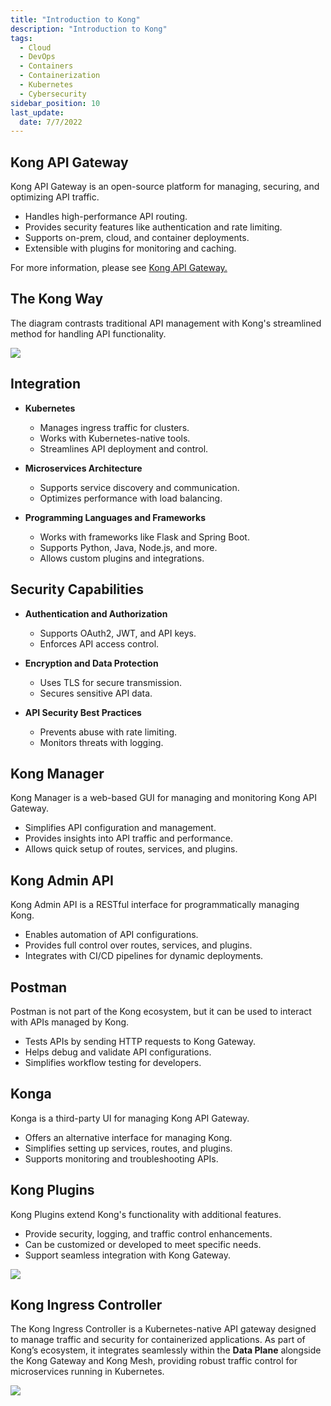 ```yaml
---
title: "Introduction to Kong"
description: "Introduction to Kong"
tags: 
  - Cloud
  - DevOps
  - Containers
  - Containerization
  - Kubernetes
  - Cybersecurity
sidebar_position: 10
last_update:
  date: 7/7/2022
---
```



## Kong API Gateway  

Kong API Gateway is an open-source platform for managing, securing, and optimizing API traffic.  

- Handles high-performance API routing.  
- Provides security features like authentication and rate limiting.  
- Supports on-prem, cloud, and container deployments.  
- Extensible with plugins for monitoring and caching.  

For more information, please see [Kong API Gateway.](https://konghq.com/)

## The Kong Way 

The diagram contrasts traditional API management with Kong's streamlined method for handling API functionality.  

<div class='img-center'>

![](/img/docs/11172024-the-kong-way-2.png)

</div>

<!-- 
- **The Redundant Old Way**
    - Duplicates common functionality across services.  
    - Monolithic systems are hard to maintain.  
    - Scaling impacts other services.  
    - Productivity is constrained.  

- **The Kong Way**
    - Centralizes common functionality.  
    - Enables scalable, distributed architectures.  
    - Expands easily from a single control point.  
    - Lets developers focus on products while Kong handles APIs.  -->


## Integration 

- **Kubernetes**  
    - Manages ingress traffic for clusters.  
    - Works with Kubernetes-native tools.  
    - Streamlines API deployment and control.  

- **Microservices Architecture**  
    - Supports service discovery and communication.  
    - Optimizes performance with load balancing.  

- **Programming Languages and Frameworks**  
    - Works with frameworks like Flask and Spring Boot.  
    - Supports Python, Java, Node.js, and more.  
    - Allows custom plugins and integrations.  

## Security Capabilities  

- **Authentication and Authorization**  
    - Supports OAuth2, JWT, and API keys.  
    - Enforces API access control.  

- **Encryption and Data Protection**  
    - Uses TLS for secure transmission.  
    - Secures sensitive API data.  

- **API Security Best Practices**  
    - Prevents abuse with rate limiting.  
    - Monitors threats with logging.  

## Kong Manager 

Kong Manager is a web-based GUI for managing and monitoring Kong API Gateway.  

- Simplifies API configuration and management.  
- Provides insights into API traffic and performance.  
- Allows quick setup of routes, services, and plugins.  


## Kong Admin API 

Kong Admin API is a RESTful interface for programmatically managing Kong.  

- Enables automation of API configurations.  
- Provides full control over routes, services, and plugins.  
- Integrates with CI/CD pipelines for dynamic deployments.  


## Postman 

Postman is not part of the Kong ecosystem, but it can be used to interact with APIs managed by Kong.  

- Tests APIs by sending HTTP requests to Kong Gateway.  
- Helps debug and validate API configurations.  
- Simplifies workflow testing for developers. 

## Konga

Konga is a third-party UI for managing Kong API Gateway.  

- Offers an alternative interface for managing Kong.  
- Simplifies setting up services, routes, and plugins.  
- Supports monitoring and troubleshooting APIs. 

## Kong Plugins 

Kong Plugins extend Kong's functionality with additional features.  

- Provide security, logging, and traffic control enhancements.  
- Can be customized or developed to meet specific needs.  
- Support seamless integration with Kong Gateway.  

<div class='img-center'>

![](/img/docs/11172024-kong-pluginss.png)

</div>


## Kong Ingress Controller 

The Kong Ingress Controller is a Kubernetes-native API gateway designed to manage traffic and security for containerized applications. As part of Kong’s ecosystem, it integrates seamlessly within the **Data Plane** alongside the Kong Gateway and Kong Mesh, providing robust traffic control for microservices running in Kubernetes. 

![](/img/docs/11172024-kong-ingress-controller.png)